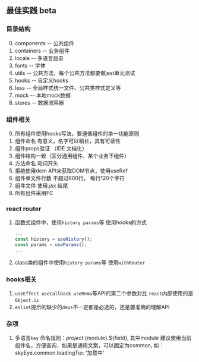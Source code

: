 ## 最佳实践 beta

### 目录结构
0. components -- 公共组件
1. containers -- 业务组件
2. locale -- 多语言目录
3. fonts -- 字体
5. utils -- 公共方法，每个公共方法都要做jest单元测试
6. hooks -- 自定义hooks
7. less -- 全局样式统一文件、公共类样式定义等
8. mock -- 本地mock数据
9. stores -- 数据流容器


### 组件相关
0. 所有组件使用hooks写法，要遵循组件的单一功能原则
1. 组件命名 有意义，名字可以稍长，具有可读性
2. 组件props验证 （IDE 文档化）
3. 组件结构一致（区分通用组件、某个业务下组件）
5. 方法命名 动词开头
6. 拒绝使用dom API来获取DOM节点，使用useRef
8. 组件单文件行数 不超过600行， 每行120个字符
9. 组件文件 使用.jsx 结尾
10. 所有组件采用FC

### react router
1. 函数式组件中，使用`history params`等 使用hooks的方式
    ```jsx
    ...
    const history = useHistory();
    const params = useParams();
    ...
    ```
2. class类的组件中使用`history params`等 使用`withRouter`

### hooks相关
1. `useEffect useCallback useMemo`等API的第二个参数对比 `react`内部使用的是`Object.is`
2. `eslint`提示的缺少的`deps`不一定都是必选的，还是要准确的理解API


### 杂项
1. 多语言`key` 命名规则：${project}.${module}.${field}, 
其中module 建议使用当前组件名，方便查询，如果是通用文案，可以固定为common, 如：
skyEye.common.loadingTip: '加载中'
